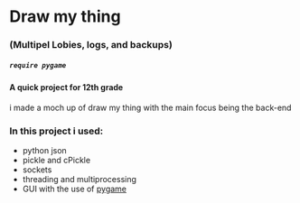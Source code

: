 # Draw my thing 
### (Multipel Lobies, logs, and backups)
##### `require pygame`

#### A quick project for 12th grade
i made a moch up of draw my thing with the main focus being the back-end
### In this project i used:
- python json
- pickle and cPickle
- sockets
- threading and multiprocessing 
- GUI with the use of [pygame](https://github.com/pygame/)
